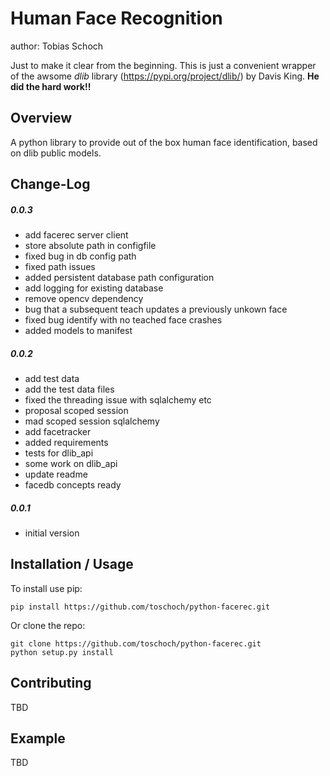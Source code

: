Human Face Recognition
===============================
author: Tobias Schoch

Just to make it clear from the beginning. This is just a convenient wrapper of the awsome _dlib_
library (<https://pypi.org/project/dlib/>) by Davis King. **He did the hard work!!**

Overview
--------

A python library to provide out of the box human face identification, based on dlib public models.


Change-Log
----------
##### 0.0.3
* add facerec server client
* store absolute path in configfile
* fixed bug in db config path
* fixed path issues
* added persistent database path configuration
* add logging for existing database
* remove opencv dependency
* bug that a subsequent teach updates a previously unkown face
* fixed bug identify with no teached face crashes
* added models to manifest

##### 0.0.2
* add test data
* add the test data files
* fixed the threading issue with sqlalchemy etc
* proposal scoped session
* mad scoped session sqlalchemy
* add facetracker
* added requirements
* tests for dlib_api
* some work on dlib_api
* update readme
* facedb concepts ready

##### 0.0.1
* initial version


Installation / Usage
--------------------

To install use pip:

    pip install https://github.com/toschoch/python-facerec.git


Or clone the repo:

    git clone https://github.com/toschoch/python-facerec.git
    python setup.py install
    
Contributing
------------

TBD

Example
-------

TBD